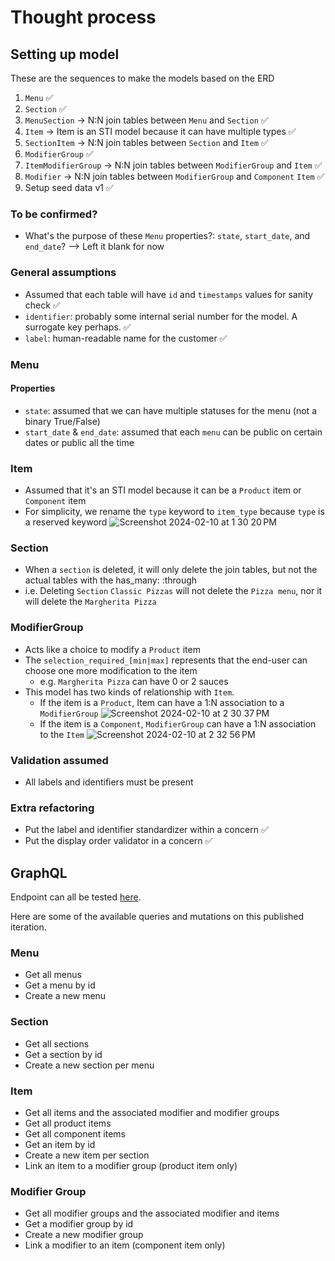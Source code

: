 # Thought process

## Setting up model

These are the sequences to make the models based on the ERD

1. `Menu` ✅
2. `Section` ✅
3. `MenuSection` -> N:N join tables between `Menu` and `Section` ✅
4. `Item` -> Item is an STI model because it can have multiple types ✅
5. `SectionItem` -> N:N join tables between `Section` and `Item` ✅
6. `ModifierGroup` ✅
7. `ItemModifierGroup` -> N:N join tables between `ModifierGroup` and `Item` ✅
8. `Modifier` -> N:N join tables between `ModifierGroup` and `Component` `Item` ✅
9. Setup seed data v1 ✅

### To be confirmed?

- What's the purpose of these `Menu` properties?: `state`, `start_date`, and `end_date`? --> Left it blank for now

### General assumptions

- Assumed that each table will have `id` and `timestamps` values for sanity check ✅
- `identifier`: probably some internal serial number for the model. A surrogate key perhaps. ✅
- `label`: human-readable name for the customer ✅

### Menu

#### Properties

- `state`: assumed that we can have multiple statuses for the menu (not a binary True/False)
- `start_date` & `end_date`: assumed that each `menu` can be public on certain dates or public all the time

### Item

- Assumed that it's an STI model because it can be a `Product` item or `Component` item
- For simplicity, we rename the `type` keyword to `item_type` because `type` is a reserved keyword
  ![Screenshot 2024-02-10 at 1 30 20 PM](https://github.com/primaulia/grain-challenge/assets/1294303/2b9e5398-5907-4155-911c-b19995c8ebd2)

### Section

- When a `section` is deleted, it will only delete the join tables, but not the actual tables with the has_many: :through
- i.e. Deleting `Section` `Classic Pizzas` will not delete the `Pizza menu`, nor it will delete the `Margherita Pizza`

### ModifierGroup

- Acts like a choice to modify a `Product` item
- The `selection_required_[min|max]` represents that the end-user can choose one more modification to the item
  - e.g. `Margherita Pizza` can have 0 or 2 sauces
- This model has two kinds of relationship with `Item`.
  - If the item is a `Product`, Item can have a 1:N association to a `ModifierGroup`
    ![Screenshot 2024-02-10 at 2 30 37 PM](https://github.com/primaulia/grain-challenge/assets/1294303/1568909a-102f-40fa-83f9-ad3cd0e127a7)
  - If the item is a `Component`, `ModifierGroup` can have a 1:N association to the `Item`
    ![Screenshot 2024-02-10 at 2 32 56 PM](https://github.com/primaulia/grain-challenge/assets/1294303/0c0683a9-547b-4f1b-b54f-9ba87c2eb43b)

### Validation assumed

- All labels and identifiers must be present

### Extra refactoring

- Put the label and identifier standardizer within a concern ✅
- Put the display order validator in a concern ✅

## GraphQL

Endpoint can all be tested [here](https://rocky-garden-09963-4854436a9bbe.herokuapp.com/graphiql).

Here are some of the available queries and mutations on this published iteration.

### Menu

- Get all menus
- Get a menu by id
- Create a new menu

### Section

- Get all sections
- Get a section by id
- Create a new section per menu

### Item

- Get all items and the associated modifier and modifier groups
- Get all product items
- Get all component items
- Get an item by id
- Create a new item per section
- Link an item to a modifier group (product item only)

### Modifier Group

- Get all modifier groups and the associated modifier and items
- Get a modifier group by id
- Create a new modifier group
- Link a modifier to an item (component item only)
